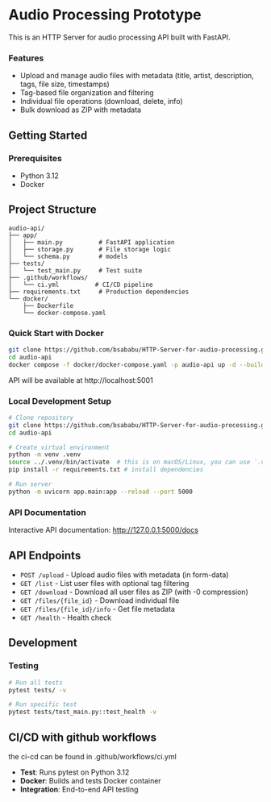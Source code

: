 # Audio Processing Prototype

This is an HTTP Server for audio processing API built with FastAPI.

### Features

- Upload and manage audio files with metadata (title, artist, description, tags, file size, timestamps)
- Tag-based file organization and filtering
- Individual file operations (download, delete, info)
- Bulk download as ZIP with metadata

## Getting Started

### Prerequisites
- Python 3.12
- Docker

## Project Structure

```
audio-api/
├── app/
│   ├── main.py          # FastAPI application
│   ├── storage.py       # File storage logic
│   └── schema.py        # models
├── tests/
│   └── test_main.py     # Test suite
├── .github/workflows/
│   └── ci.yml          # CI/CD pipeline
├── requirements.txt     # Production dependencies
└── docker/
    ├── Dockerfile
    └── docker-compose.yaml
```

### Quick Start with Docker
```bash
git clone https://github.com/bsababu/HTTP-Server-for-audio-processing.git
cd audio-api
docker compose -f docker/docker-compose.yaml -p audio-api up -d --build
```
API will be available at http://localhost:5001

### Local Development Setup
```bash
# Clone repository
git clone https://github.com/bsababu/HTTP-Server-for-audio-processing.git
cd audio-api

# Create virtual environment
python -m venv .venv
source ../.venv/bin/activate  # this is on macOS/Linux, you can use `.venv\Scripts\activate` on Windows
pip install -r requirements.txt # install dependencies

# Run server
python -m uvicorn app.main:app --reload --port 5000
```

### API Documentation
Interactive API documentation: http://127.0.0.1:5000/docs

## API Endpoints

- `POST /upload` - Upload audio files with metadata (in form-data)
- `GET /list` - List user files with optional tag filtering
- `GET /download` - Download all user files as ZIP (with -0 compression)
- `GET /files/{file_id}` - Download individual file
- `GET /files/{file_id}/info` - Get file metadata
- `GET /health` - Health check

## Development

### Testing
```bash
# Run all tests
pytest tests/ -v

# Run specific test
pytest tests/test_main.py::test_health -v
```

## CI/CD with github workflows
the ci-cd can be found in .github/workflows/ci.yml

- **Test**: Runs pytest on Python 3.12
- **Docker**: Builds and tests Docker container
- **Integration**: End-to-end API testing

